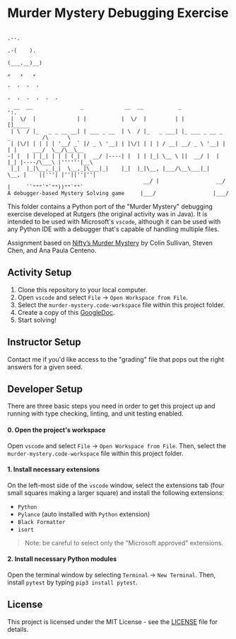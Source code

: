 # Murder Mystery Debugging Exercise

```
                                                                                   .--.
                                                                               .-(    ).
                                                                               (___.__)__)
                                                                               ⚡   ⚡   ⚡
                                                                               '  '  '  '
                                                                             '  '  '  '  '  '
  __  __               _             __  __           _                         ':.
 |  \/  |             | |           |  \/  |         | |                           []_____
 | \  / |_   _ _ __ __| | ___ _ __  | \  / |_   _ ___| |_ ___ _ __ _   _          /\      \
 | |\/| | | | | '__/ _` |/ _ \ '__| | |\/| | | | / __| __/ _ \ '__| | | |     ___/  \__/\__\__
-| |  | | |_| | | | (_| |  __/ |----| |  | | |_| \__ \ ||  __/ |  | |_| |----/\___\ |''''''|__\
 |_|  |_|\__,_|_|  \__,_|\___|_|    |_|  |_|\__, |___/\__\___|_|   \__, |    ||'''| |''||''|''|
                                           __/ |                  __/ |     ``"""`"`""))""`""`
A debugger-based Mystery Solving game     |___/                  |___/
```

This folder contains a Python port of the "Murder Mystery" debugging exercise
developed at Rutgers (the original activity was in Java). It is intended to be
used with Microsoft's `vscode`, although it can be used with any Python IDE with
a debugger that's capable of handling multiple files.

Assignment based on [Nifty’s Murder Mystery](http://nifty.stanford.edu/) by
Colin Sullivan, Steven Chen, and Ana Paula Centeno.

## Activity Setup

1. Clone this repository to your local computer.
2. Open `vscode` and select `File` -> `Open Workspace from File`.
3. Select the `murder-mystery.code-workspace` file within this project folder.
4. Create a copy of this [GoogleDoc](https://docs.google.com/document/d/1sdd0-y73EI7VdYLAwW9pbDehiGE70M0T7hvVsgzJvRA).
5. Start solving!

## Instructor Setup

Contact me if you'd like access to the "grading" file that pops out the right
answers for a given seed.

## Developer Setup

There are three basic steps you need in order to get this project up and
running with type checking, linting, and unit testing enabled.

#### 0. Open the project's workspace

Open `vscode` and select `File` -> `Open Workspace from File`. Then, select the
`murder-mystery.code-workspace` file within this project folder.

#### 1. Install necessary extensions

On the left-most side of the `vscode` window, select the extensions tab (four
small squares making a larger square) and install the following extensions:

- `Python`
- `Pylance` (auto installed with `Python` extension)
- `Black Formatter`
- `isort`

> Note: be careful to select only the "Microsoft approved" extensions.

#### 2. Install necessary Python modules

Open the terminal window by selecting `Terminal` -> `New Terminal`. Then,
install `pytest` by typing `pip3 install pytest`.

## License

This project is licensed under the MIT License - see the [LICENSE](LICENSE) file
for details.
